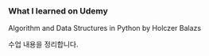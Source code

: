 ### What I learned on Udemy
Algorithm and Data Structures in Python by Holczer Balazs

수업 내용을 정리합니다.
